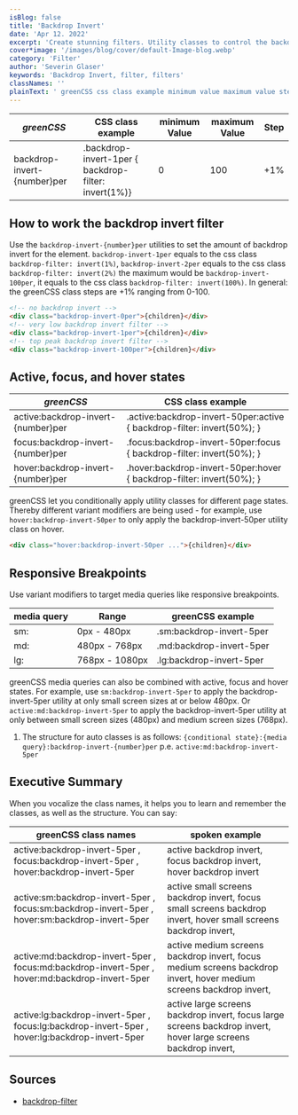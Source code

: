 ```yaml
---
isBlog: false
title: 'Backdrop Invert'
date: 'Apr 12. 2022'
excerpt: 'Create stunning filters. Utility classes to control the backdrop invert filters.'
cover*image: '/images/blog/cover/default-Image-blog.webp'
category: 'Filter'
author: 'Severin Glaser'
keywords: 'Backdrop Invert, filter, filters'
classNames: ''
plainText: ' greenCSS css class example minimum value maximum value step backdrop-invert number per backdrop-invert-1per backdrop-filter: invert 1% 0 100 +1% how to work the backdrop invert filter use the `backdrop-invert number per` utilities to set the amount of backdrop invert for the element `backdrop-invert-1per` equals to the css class `backdrop-filter: invert 1% ` `backdrop-invert-2per` equals to the css class `backdrop-filter: invert 2% ` the maximum would be `backdrop-invert-100per` it equals to the css class `backdrop-filter: invert 100% ` in general: the greenCSS class steps are +1% ranging from 0-100  active focus and hover states greenCSS css class example active:backdrop-invert number per active :backdrop-invert-50per:active backdrop-filter: invert 50% ; focus:backdrop-invert number per focus :backdrop-invert-50per:focus backdrop-filter: invert 50% ; hover:backdrop-invert number per hover :backdrop-invert-50per:hover backdrop-filter: invert 50% ; greenCSS let you conditionally apply utility classes for different page states thereby different variant modifiers are being used for example use `hover:backdrop-invert-50per` to only apply the backdrop-invert-50per utility class on hover  responsive breakpoints use variant modifiers to target media queries like responsive breakpoints media query range greenCSS example sm: 0px 480px sm:backdrop-invert-5per md: 480px 768px md:backdrop-invert-5per lg: 768px 1080px lg:backdrop-invert-5per greenCSS media queries can also be combined with active focus and hover states for example use `sm:backdrop-invert-5per` to apply the backdrop-invert-5per utility at only small screen sizes at or below 480px or `active:md:backdrop-invert-5per` to apply the backdrop-invert-5per utility at only between small screen sizes 480px and medium screen sizes 768px 1 the structure for auto classes is as follows: ` conditional state : media query :backdrop-invert number per` p e `active:md:backdrop-invert-5per` executive summary when you vocalize the class names it helps you to learn and remember the classes as well as the structure you can say: greenCSS class names spoken example active:backdrop-invert-5per focus:backdrop-invert-5per hover:backdrop-invert-5per active backdrop invert focus backdrop invert hover backdrop invert active:sm:backdrop-invert-5per focus:sm:backdrop-invert-5per hover:sm:backdrop-invert-5per active small screens backdrop invert focus small screens backdrop invert hover small screens backdrop invert active:md:backdrop-invert-5per focus:md:backdrop-invert-5per hover:md:backdrop-invert-5per active medium screens backdrop invert focus medium screens backdrop invert hover medium screens backdrop invert active:lg:backdrop-invert-5per focus:lg:backdrop-invert-5per hover:lg:backdrop-invert-5per active large screens backdrop invert focus large screens backdrop invert hover large screens backdrop invert sources backdrop-filter https: developer mozilla org en-us docs web css backdrop-filter '
---
```


| _greenCSS_                   | CSS class example                                    | minimum Value | maximum Value | Step |
| --------------------------- | ---------------------------------------------------- | ------------- | ------------- | ---- |
| backdrop-invert-{number}per | .backdrop-invert-1per { backdrop-filter: invert(1%)} | 0             | 100           | +1%  |

## How to work the backdrop invert filter

Use the `backdrop-invert-{number}per` utilities to set the amount of backdrop invert for the element. `backdrop-invert-1per` equals to the css class `backdrop-filter: invert(1%)`, `backdrop-invert-2per` equals to the css class `backdrop-filter: invert(2%)` the maximum would be `backdrop-invert-100per`, it equals to the css class `backdrop-filter: invert(100%)`. In general: the greenCSS class steps are +1% ranging from 0-100.

```html
<!-- no backdrop invert -->
<div class="backdrop-invert-0per">{children}</div>
<!-- very low backdrop invert filter -->
<div class="backdrop-invert-1per">{children}</div>
<!-- top peak backdrop invert filter -->
<div class="backdrop-invert-100per">{children}</div>
```

## Active, focus, and hover states

| _greenCSS_                          | CSS class example                                                       |
| ---------------------------------- | ----------------------------------------------------------------------- |
| active:backdrop-invert-{number}per | .active\:backdrop-invert-50per:active { backdrop-filter: invert(50%); } |
| focus:backdrop-invert-{number}per  | .focus\:backdrop-invert-50per:focus { backdrop-filter: invert(50%); }   |
| hover:backdrop-invert-{number}per  | .hover\:backdrop-invert-50per:hover { backdrop-filter: invert(50%); }   |

greenCSS let you conditionally apply utility classes for different page states. Thereby different variant modifiers are being used - for example, use `hover:backdrop-invert-50per` to only apply the backdrop-invert-50per utility class on hover.

```html
<div class="hover:backdrop-invert-50per ...">{children}</div>
```

## Responsive Breakpoints

Use variant modifiers to target media queries like responsive breakpoints.

| media query | Range          | greenCSS example          |
| ----------- | -------------- | ------------------------ |
| sm:         | 0px - 480px    | .sm:backdrop-invert-5per |
| md:         | 480px - 768px  | .md:backdrop-invert-5per |
| lg:         | 768px - 1080px | .lg:backdrop-invert-5per |

greenCSS media queries can also be combined with active, focus and hover states. For example, use `sm:backdrop-invert-5per` to apply the backdrop-invert-5per utility at only small screen sizes at or below 480px. Or `active:md:backdrop-invert-5per` to apply the backdrop-invert-5per utility at only between small screen sizes (480px) and medium screen sizes (768px).

1. The structure for auto classes is as follows: `{conditional state}:{media query}:backdrop-invert-{number}per` p.e. `active:md:backdrop-invert-5per`

## Executive Summary

When you vocalize the class names, it helps you to learn and remember the classes, as well as the structure. You can say:

| greenCSS class names                                                                            | spoken example                                                                                                     |
| ---------------------------------------------------------------------------------------------- | ------------------------------------------------------------------------------------------------------------------ |
| active:backdrop-invert-5per , focus:backdrop-invert-5per , hover:backdrop-invert-5per          | active backdrop invert, focus backdrop invert, hover backdrop invert                                               |
| active:sm:backdrop-invert-5per , focus:sm:backdrop-invert-5per , hover:sm:backdrop-invert-5per | active small screens backdrop invert, focus small screens backdrop invert, hover small screens backdrop invert,    |
| active:md:backdrop-invert-5per , focus:md:backdrop-invert-5per , hover:md:backdrop-invert-5per | active medium screens backdrop invert, focus medium screens backdrop invert, hover medium screens backdrop invert, |
| active:lg:backdrop-invert-5per , focus:lg:backdrop-invert-5per , hover:lg:backdrop-invert-5per | active large screens backdrop invert, focus large screens backdrop invert, hover large screens backdrop invert,    |

## Sources

- [backdrop-filter](https://developer.mozilla.org/en-US/docs/Web/CSS/backdrop-filter)
